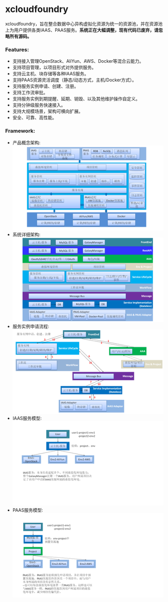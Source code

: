 # xcloudfoundry
xcloudfoundry，旨在整合数据中心异构虚拟化资源为统一的资源池，并在资源池上为用户提供各类IAAS、PAAS服务。**系统正在大幅调整，现有代码已废弃，请忽略所有源码。**

### Features:    
* 支持接入管理OpenStack、AliYun、AWS、Docker等混合云能力。
* 支持项目管理，以项目形式对外提供服务。
* 支持云主机、块存储等各种IAAS服务。
* 支持PAAS资源灵活调度（静态/动态方式，主机/Docker方式）。
* 支持服务实例申请、创建、注册。
* 支持工作流审批。
* 支持服务实例到期提醒、延期、销毁、以及其他维护操作自定义。
* 支持分钟级服务快速接入。
* 支持大规模场景，架构可横向扩展。
* 安全、可靠、高性能。

### Framework:    
* 产品概念架构:        
![image](screenshot/幻灯片1.PNG)
* 系统详细架构:    
![image](screenshot/幻灯片2.PNG)
* 服务实例申请流程:
![image](screenshot/幻灯片3.PNG)
* IAAS服务模型:
![image](screenshot/幻灯片4.PNG)
* PAAS服务模型:
![image](screenshot/幻灯片5.PNG)


